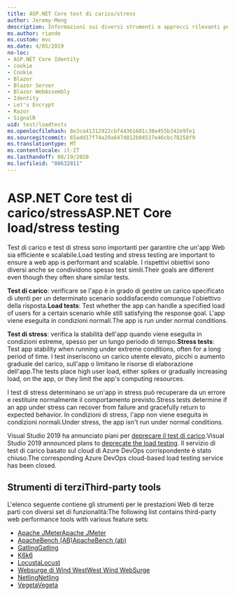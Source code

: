 ```yaml
---
title: ASP.NET Core test di carico/stress
author: Jeremy-Meng
description: Informazioni sui diversi strumenti e approcci rilevanti per test di carico e test di stress ASP.NET Core app.
ms.author: riande
ms.custom: mvc
ms.date: 4/05/2019
no-loc:
- ASP.NET Core Identity
- cookie
- Cookie
- Blazor
- Blazor Server
- Blazor WebAssembly
- Identity
- Let's Encrypt
- Razor
- SignalR
uid: test/loadtests
ms.openlocfilehash: 8e3ca41312922cbf44361601c38e455b342e9fe1
ms.sourcegitcommit: 65add17f74a29a647d812b04517e46cbc78258f9
ms.translationtype: MT
ms.contentlocale: it-IT
ms.lasthandoff: 08/19/2020
ms.locfileid: "88632811"
---
```

# <a name="aspnet-core-loadstress-testing"></a><span data-ttu-id="208b0-103">ASP.NET Core test di carico/stress</span><span class="sxs-lookup"><span data-stu-id="208b0-103">ASP.NET Core load/stress testing</span></span>

<span data-ttu-id="208b0-104">Test di carico e test di stress sono importanti per garantire che un'app Web sia efficiente e scalabile.</span><span class="sxs-lookup"><span data-stu-id="208b0-104">Load testing and stress testing are important to ensure a web app is performant and scalable.</span></span> <span data-ttu-id="208b0-105">I rispettivi obiettivi sono diversi anche se condividono spesso test simili.</span><span class="sxs-lookup"><span data-stu-id="208b0-105">Their goals are different even though they often share similar tests.</span></span>

<span data-ttu-id="208b0-106">**Test di carico**: verificare se l'app è in grado di gestire un carico specificato di utenti per un determinato scenario soddisfacendo comunque l'obiettivo della risposta.</span><span class="sxs-lookup"><span data-stu-id="208b0-106">**Load tests**: Test whether the app can handle a specified load of users for a certain scenario while still satisfying the response goal.</span></span> <span data-ttu-id="208b0-107">L'app viene eseguita in condizioni normali.</span><span class="sxs-lookup"><span data-stu-id="208b0-107">The app is run under normal conditions.</span></span>

<span data-ttu-id="208b0-108">**Test di stress**: verifica la stabilità dell'app quando viene eseguita in condizioni estreme, spesso per un lungo periodo di tempo.</span><span class="sxs-lookup"><span data-stu-id="208b0-108">**Stress tests**: Test app stability when running under extreme conditions, often for a long period of time.</span></span> <span data-ttu-id="208b0-109">I test inseriscono un carico utente elevato, picchi o aumento graduale del carico, sull'app o limitano le risorse di elaborazione dell'app.</span><span class="sxs-lookup"><span data-stu-id="208b0-109">The tests place high user load, either spikes or gradually increasing load, on the app, or they limit the app's computing resources.</span></span>

<span data-ttu-id="208b0-110">I test di stress determinano se un'app in stress può recuperare da un errore e restituire normalmente il comportamento previsto.</span><span class="sxs-lookup"><span data-stu-id="208b0-110">Stress tests determine if an app under stress can recover from failure and gracefully return to expected behavior.</span></span> <span data-ttu-id="208b0-111">In condizioni di stress, l'app non viene eseguita in condizioni normali.</span><span class="sxs-lookup"><span data-stu-id="208b0-111">Under stress, the app isn't run under normal conditions.</span></span>

<span data-ttu-id="208b0-112">Visual Studio 2019 ha annunciato piani per [deprecare il test di carico](https://devblogs.microsoft.com/devops/cloud-based-load-testing-service-eol/).</span><span class="sxs-lookup"><span data-stu-id="208b0-112">Visual Studio 2019 announced plans to [deprecate the load testing](https://devblogs.microsoft.com/devops/cloud-based-load-testing-service-eol/).</span></span> <span data-ttu-id="208b0-113">Il servizio di test di carico basato sul cloud di Azure DevOps corrispondente è stato chiuso.</span><span class="sxs-lookup"><span data-stu-id="208b0-113">The corresponding Azure DevOps cloud-based load testing service has been closed.</span></span>

## <a name="third-party-tools"></a><span data-ttu-id="208b0-114">Strumenti di terzi</span><span class="sxs-lookup"><span data-stu-id="208b0-114">Third-party tools</span></span>

<span data-ttu-id="208b0-115">L'elenco seguente contiene gli strumenti per le prestazioni Web di terze parti con diversi set di funzionalità:</span><span class="sxs-lookup"><span data-stu-id="208b0-115">The following list contains third-party web performance tools with various feature sets:</span></span>

* [<span data-ttu-id="208b0-116">Apache JMeter</span><span class="sxs-lookup"><span data-stu-id="208b0-116">Apache JMeter</span></span>](https://jmeter.apache.org/)
* [<span data-ttu-id="208b0-117">ApacheBench (AB)</span><span class="sxs-lookup"><span data-stu-id="208b0-117">ApacheBench (ab)</span></span>](https://httpd.apache.org/docs/2.4/programs/ab.html)
* [<span data-ttu-id="208b0-118">Gatling</span><span class="sxs-lookup"><span data-stu-id="208b0-118">Gatling</span></span>](https://gatling.io/)
* [<span data-ttu-id="208b0-119">K6</span><span class="sxs-lookup"><span data-stu-id="208b0-119">k6</span></span>](https://k6.io)
* [<span data-ttu-id="208b0-120">Locusta</span><span class="sxs-lookup"><span data-stu-id="208b0-120">Locust</span></span>](https://locust.io/)
* [<span data-ttu-id="208b0-121">Websurge di Wind West</span><span class="sxs-lookup"><span data-stu-id="208b0-121">West Wind WebSurge</span></span>](https://websurge.west-wind.com/)
* [<span data-ttu-id="208b0-122">Netling</span><span class="sxs-lookup"><span data-stu-id="208b0-122">Netling</span></span>](https://github.com/hallatore/Netling)
* [<span data-ttu-id="208b0-123">Vegeta</span><span class="sxs-lookup"><span data-stu-id="208b0-123">Vegeta</span></span>](https://github.com/tsenart/vegeta)